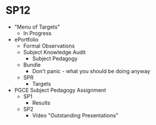 SP12
====

* "Menu of Targets"
    * In Progress
* ePortfolio
    * Formal Observations
    * Subject Knowledge Audit
        * Subject Pedagogy
    * Bundle
        * Don't panic - what you should be doing anyway
    * SPR
        * Targets
* PGCE Subject Pedagogy Assignment
    * SP1
        * Results
    * SP2
        * Video "Outstanding Presentations"


